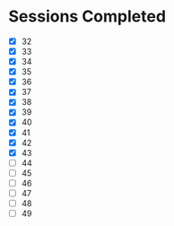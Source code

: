 # Sessions Completed
- [x] 32
- [x] 33
- [x] 34
- [x] 35
- [x] 36
- [x] 37
- [x] 38
- [x] 39
- [x] 40
- [x] 41
- [x] 42
- [x] 43
- [ ] 44
- [ ] 45
- [ ] 46
- [ ] 47
- [ ] 48
- [ ] 49